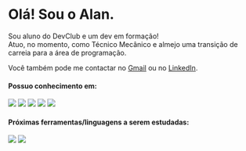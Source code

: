 <h1> Olá! Sou o <strong>Alan</strong>. </h1>

<p>
  Sou aluno do DevClub e um dev em formação! 
  <br>
  Atuo, no momento, como Técnico Mecânico e almejo uma transição de carreia para a área de programação.
</p>
<p> 
  Você também pode me contactar no <a href="mailto:alancarlosteixeira@gmail.com" target="_blank">Gmail</a> ou no <a href="https://www.linkedin.com/in/alan-carlos-teixeira/">LinkedIn</a>. 
</p> 
 
<h4> Possuo conhecimento em: </h4>

<p align="left">
 <img src="https://img.shields.io/badge/HTML5-E34F26?style=for-the-badge&logo=html5&logoColor=white">
 <img src="https://img.shields.io/badge/CSS3-1572B6?style=for-the-badge&logo=css3&logoColor=white">
 <img src="https://img.shields.io/badge/GitHub-100000?style=for-the-badge&logo=github&logoColor=white">
 <img src="https://img.shields.io/badge/JavaScript-F7DF1E?style=for-the-badge&logo=javascript&logoColor=black">
 <img src="https://img.shields.io/badge/Node.js-43853D?style=for-the-badge&logo=node.js&logoColor=white">
</p>
  
<h4> Próximas ferramentas/linguagens a serem estudadas: </h4>
 
 <p align="left">
 <img src="https://img.shields.io/badge/React-20232A?style=for-the-badge&logo=react&logoColor=61DAFB">
 <img src="https://img.shields.io/badge/React_Native-20232A?style=for-the-badge&logo=react&logoColor=61DAFB">
</p>
 
